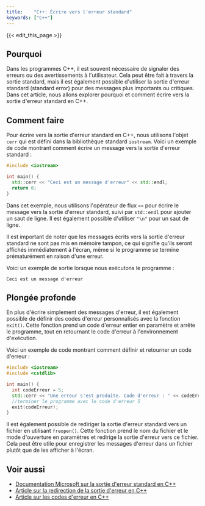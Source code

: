 ```yaml
---
title:    "C++: Écrire vers l'erreur standard"
keywords: ["C++"]
---
```


{{< edit_this_page >}}

## Pourquoi

Dans les programmes C++, il est souvent nécessaire de signaler des erreurs ou des avertissements à l'utilisateur. Cela peut être fait à travers la sortie standard, mais il est également possible d'utiliser la sortie d'erreur standard (standard error) pour des messages plus importants ou critiques. Dans cet article, nous allons explorer pourquoi et comment écrire vers la sortie d'erreur standard en C++.

## Comment faire

Pour écrire vers la sortie d'erreur standard en C++, nous utilisons l'objet `cerr` qui est défini dans la bibliothèque standard `iostream`. Voici un exemple de code montrant comment écrire un message vers la sortie d'erreur standard :

```C++
#include <iostream>

int main() {
  std::cerr << "Ceci est un message d'erreur" << std::endl;
  return 0;
}
```

Dans cet exemple, nous utilisons l'opérateur de flux `<<` pour écrire le message vers la sortie d'erreur standard, suivi par `std::endl` pour ajouter un saut de ligne. Il est également possible d'utiliser `"\n"` pour un saut de ligne.

Il est important de noter que les messages écrits vers la sortie d'erreur standard ne sont pas mis en mémoire tampon, ce qui signifie qu'ils seront affichés immédiatement à l'écran, même si le programme se termine prématurément en raison d'une erreur.

Voici un exemple de sortie lorsque nous exécutons le programme :

```
Ceci est un message d'erreur
```

## Plongée profonde

En plus d'écrire simplement des messages d'erreur, il est également possible de définir des codes d'erreur personnalisés avec la fonction `exit()`. Cette fonction prend un code d'erreur entier en paramètre et arrête le programme, tout en retournant le code d'erreur à l'environnement d'exécution.

Voici un exemple de code montrant comment définir et retourner un code d'erreur :

```C++
#include <iostream>
#include <cstdlib>

int main() {
  int codeErreur = 5;
  std::cerr << "Une erreur s'est produite. Code d'erreur : " << codeErreur << std::endl;
  //terminer le programme avec le code d'erreur 5
  exit(codeErreur);
}
```

Il est également possible de rediriger la sortie d'erreur standard vers un fichier en utilisant `freopen()`. Cette fonction prend le nom du fichier et le mode d'ouverture en paramètres et redirige la sortie d'erreur vers ce fichier. Cela peut être utile pour enregistrer les messages d'erreur dans un fichier plutôt que de les afficher à l'écran.

## Voir aussi

- [Documentation Microsoft sur la sortie d'erreur standard en C++](https://docs.microsoft.com/fr-fr/cpp/standard-library/standard-error-output-cpp?view=msvc-160)
- [Article sur la redirection de la sortie d'erreur en C++](https://www.techiedelight.com/redirect-stderr-stdout-c/)
- [Article sur les codes d'erreur en C++](https://www.geeksforgeeks.org/introduction-user-defined-functions-c/)
